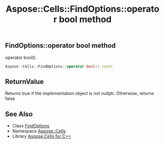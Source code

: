 ﻿---
title: Aspose::Cells::FindOptions::operator bool method
linktitle: operator bool
second_title: Aspose.Cells for C++ API Reference
description: 'Aspose::Cells::FindOptions::operator bool method. operator bool() in C++.'
type: docs
weight: 400
url: /cpp/aspose.cells/findoptions/operator_bool/
---
## FindOptions::operator bool method


operator bool()

```cpp
Aspose::Cells::FindOptions::operator bool() const
```


## ReturnValue

Returns true if the implementation object is not nullptr. Otherwise, returns false

## See Also

* Class [FindOptions](../)
* Namespace [Aspose::Cells](../../)
* Library [Aspose.Cells for C++](../../../)
